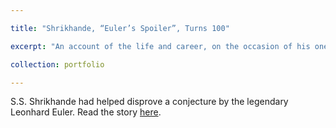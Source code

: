 ```yaml
---

title: "Shrikhande, “Euler’s Spoiler”, Turns 100"

excerpt: "An account of the life and career, on the occasion of his one-hundredth birthday, of the mathematician S.S. Shrikhande. <br/><img src='/images/500x300.png'>"

collection: portfolio

---
```



S.S. Shrikhande had helped disprove a conjecture by the legendary Leonhard Euler. Read the story [here](https://bhavana.org.in/shrikhande-eulers-spoiler-turns-100/).
